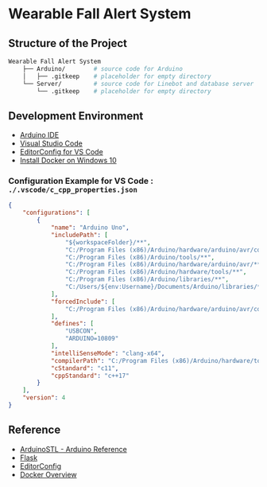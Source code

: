 # Wearable Fall Alert System


## Structure of the Project
```bash
Wearable Fall Alert System
    ├── Arduino/        # source code for Arduino
    │   ├── .gitkeep    # placeholder for empty directory
    └── Server/         # source code for Linebot and database server
        └── .gitkeep    # placeholder for empty directory
```


## Development Environment
- [Arduino IDE](https://www.arduino.cc/en/software)
- [Visual Studio Code](https://code.visualstudio.com/)
- [EditorConfig for VS Code](https://marketplace.visualstudio.com/items?itemName=EditorConfig.EditorConfig)
- [Install Docker on Windows 10](https://hackmd.io/@Jench2103/ByBj5vMbY)

### Configuration Example for VS Code : `./.vscode/c_cpp_properties.json`
```json
{
    "configurations": [
        {
            "name": "Arduino Uno",
            "includePath": [
                "${workspaceFolder}/**",
                "C:/Program Files (x86)/Arduino/hardware/arduino/avr/cores/arduino",
                "C:/Program Files (x86)/Arduino/tools/**",
                "C:/Program Files (x86)/Arduino/hardware/arduino/avr/**",
                "C:/Program Files (x86)/Arduino/hardware/tools/**",
                "C:/Program Files (x86)/Arduino/libraries/**",
                "C:/Users/${env:Username}/Documents/Arduino/libraries/**"
            ],
            "forcedInclude": [
                "C:/Program Files (x86)/Arduino/hardware/arduino/avr/cores/arduino/Arduino.h"
            ],
            "defines": [
                "USBCON",
                "ARDUINO=10809"
            ],
            "intelliSenseMode": "clang-x64",
            "compilerPath": "C:/Program Files (x86)/Arduino/hardware/tools/avr/bin/avr-gcc.exe",
            "cStandard": "c11",
            "cppStandard": "c++17"
        }
    ],
    "version": 4
}
```


## Reference
- [ArduinoSTL - Arduino Reference](https://www.arduino.cc/reference/en/libraries/arduinostl/)
- [Flask](https://flask.palletsprojects.com/en/2.0.x/)
- [EditorConfig](https://editorconfig.org/)
- [Docker Overview](https://docs.docker.com/get-started/overview/)

